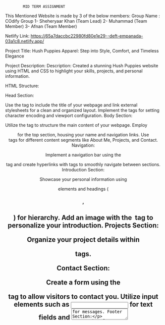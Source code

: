             MID TERM ASSIGNMENT


This Mentioned Website is made by 3 of the below members:
Group Name : COdify Group
1- Sheheryaar Khan (Team Lead)
2- Muhammad (Team Member)
3- Afnan (Team Member)


Netlify Link:
https://65a7daccbc22980fd80e1e29--deft-empanada-03a1c8.netlify.app/


Project Title:
Hush Puppies Apparel: Step into Style, Comfort, and Timeless Elegance

Project Description:
Description:
Created a stunning Hush Puppies website using HTML and CSS to highlight your skills, projects, and personal information.

HTML Structure:

Head Section:

Use the <head> tag to include the title of your webpage and link external stylesheets for a clean and organized layout.
Implement the <meta> tags for setting character encoding and viewport configuration.
Body Section:

Utilize the <body> tag to structure the main content of your webpage.
Employ <header> for the top section, housing your name and navigation links.
Use <section> tags for different content segments like About Me, Projects, and Contact.
Navigation:

Implement a navigation bar using the <nav> tag and create hyperlinks with <a> tags to smoothly navigate between sections.
Introduction Section:

Showcase your personal information using <div> elements and headings (<h1>, <h2>) for hierarchy.
Add an image with the <img> tag to personalize your introduction.
Projects Section:

Organize your project details within <article> tags.

Contact Section:

Create a form using the <form> tag to allow visitors to contact you.
Utilize input elements such as <input> for text fields and <textarea> for messages.
Footer Section:

Use the <footer> tag to include copyright information and links to your social media profiles.
CSS Styling:

Global Styles:

Set font styles, colors, and spacing using global styles in the <style> tag or an external stylesheet.
Layout:

Implement CSS flexbox or grid layout for a responsive and visually appealing design.
Use the box-sizing property to control box models.
Header Styles:

Style the header section with a background color, text color, and padding for a polished look.
Navigation Styles:

Apply styling to the navigation bar, including hover effects for better user interaction.
Section Styles:

Customize each section with appropriate background colors, margins, and padding for a cohesive layout.
Form Styles:

Design the contact form with proper styling, including input field styles and a submit button.
Responsive Design:

Uses media queries to make our Website responsive on various devices, ensuring a seamless user experience.
Conclusion:
By combining HTML for structure and CSS for styling, this "Hush Puppies" project will result in a visually appealing and functional website that effectively presents your skills and projects to potential clients or employers.








